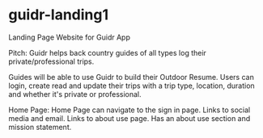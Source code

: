 # guidr-landing1

Landing Page Website for Guidr App

Pitch: Guidr helps back country guides of all types log their private/professional trips.

Guides will be able to use Guidr to build their Outdoor Resume. Users can login, create read and update their trips with a trip type, location, duration and whether it's private or professional.

Home Page:
Home Page can navigate to the sign in page. Links to social media and email. Links to about use page. Has an about use section and mission statement.

